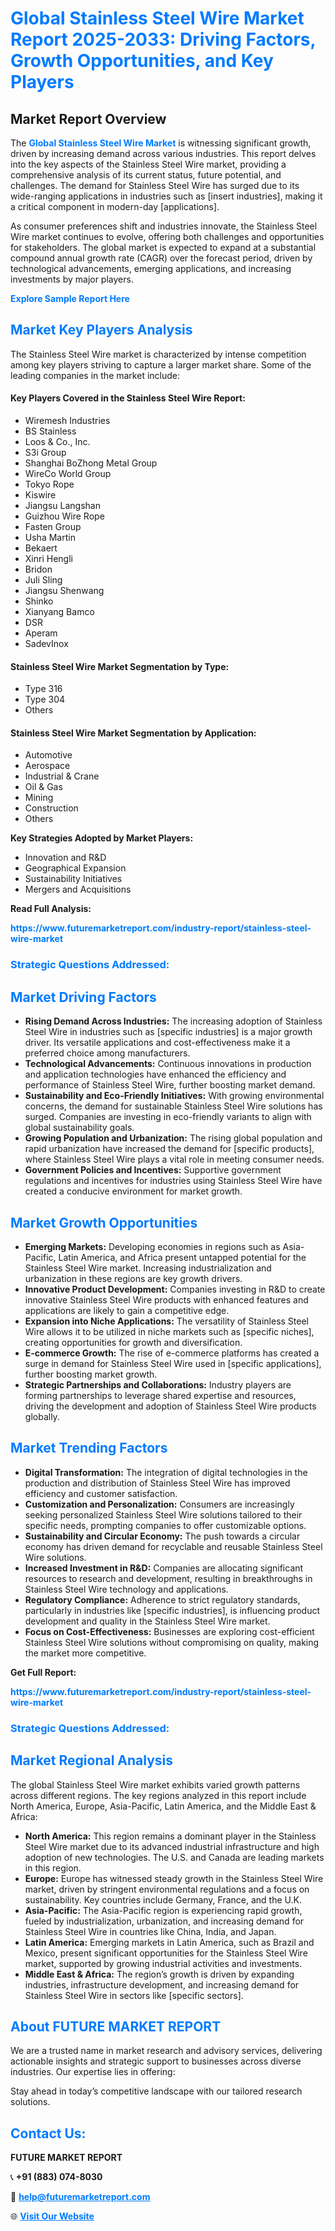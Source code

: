 <h1 style="color: #007BFF;">Global Stainless Steel Wire Market Report 2025-2033: Driving Factors, Growth Opportunities, and Key Players</h1>

<section id="overview">
<h2>Market Report Overview</h2>
<p>The <a href="https://www.futuremarketreport.com/industry-report/stainless-steel-wire-market" style="color: #007BFF; text-decoration: none;"><strong>Global Stainless Steel Wire Market</strong></a> is witnessing significant growth, driven by increasing demand across various industries. This report delves into the key aspects of the Stainless Steel Wire market, providing a comprehensive analysis of its current status, future potential, and challenges. The demand for Stainless Steel Wire has surged due to its wide-ranging applications in industries such as [insert industries], making it a critical component in modern-day [applications].</p>
<p>As consumer preferences shift and industries innovate, the Stainless Steel Wire market continues to evolve, offering both challenges and opportunities for stakeholders. The global market is expected to expand at a substantial compound annual growth rate (CAGR) over the forecast period, driven by technological advancements, emerging applications, and increasing investments by major players.</p>
</section>

<section id="overview">
<p><a href="https://www.futuremarketreport.com/request-sample/reportId=103178" style="color: #007BFF; text-decoration: none;"><strong>Explore Sample Report Here</strong></a></p>
</section>

<section id="key-players">
<h2 style="color: #007BFF;">Market Key Players Analysis</h2>
<p>The Stainless Steel Wire market is characterized by intense competition among key players striving to capture a larger market share. Some of the leading companies in the market include:</p>
<h4>Key Players Covered in the Stainless Steel Wire Report:</h4>
<ul><li>Wiremesh Industries</li><li>BS Stainless</li><li>Loos &amp; Co., Inc.</li><li>S3i Group</li><li>Shanghai BoZhong Metal Group</li><li>WireCo World Group</li><li>Tokyo Rope</li><li>Kiswire</li><li>Jiangsu Langshan</li><li>Guizhou Wire Rope</li><li>Fasten Group</li><li>Usha Martin</li><li>Bekaert</li><li>Xinri Hengli</li><li>Bridon</li><li>Juli Sling</li><li>Jiangsu Shenwang</li><li>Shinko</li><li>Xianyang Bamco</li><li>DSR</li><li>Aperam</li><li>SadevInox</li></ul>
<h4>Stainless Steel Wire Market Segmentation by Type:</h4>
<ul><li>Type 316</li><li>Type 304</li><li>Others</li></ul>

<h4>Stainless Steel Wire Market Segmentation by Application:</h4>
<ul><li>Automotive</li><li>Aerospace</li><li>Industrial &amp; Crane</li><li>Oil &amp; Gas</li><li>Mining</li><li>Construction</li><li>Others</li></ul>
<p><strong>Key Strategies Adopted by Market Players:</strong></p>
<ul>
<li>Innovation and R&D</li>
<li>Geographical Expansion</li>
<li>Sustainability Initiatives</li>
<li>Mergers and Acquisitions</li>
</ul>
</section>

<section>
<p><strong>Read Full Analysis: </strong></p><a href="https://www.futuremarketreport.com/industry-report/stainless-steel-wire-market" style="color: #007BFF; text-decoration: none;"><strong>https://www.futuremarketreport.com/industry-report/stainless-steel-wire-market</strong></a>
<h3 style="color: #007BFF;">Strategic Questions Addressed:</h3>
</section>

<section id="driving-factors">
<h2 style="color: #007BFF;">Market Driving Factors</h2>
<ul>
<li><strong>Rising Demand Across Industries:</strong> The increasing adoption of Stainless Steel Wire in industries such as [specific industries] is a major growth driver. Its versatile applications and cost-effectiveness make it a preferred choice among manufacturers.</li>
<li><strong>Technological Advancements:</strong> Continuous innovations in production and application technologies have enhanced the efficiency and performance of Stainless Steel Wire, further boosting market demand.</li>
<li><strong>Sustainability and Eco-Friendly Initiatives:</strong> With growing environmental concerns, the demand for sustainable Stainless Steel Wire solutions has surged. Companies are investing in eco-friendly variants to align with global sustainability goals.</li>
<li><strong>Growing Population and Urbanization:</strong> The rising global population and rapid urbanization have increased the demand for [specific products], where Stainless Steel Wire plays a vital role in meeting consumer needs.</li>
<li><strong>Government Policies and Incentives:</strong> Supportive government regulations and incentives for industries using Stainless Steel Wire have created a conducive environment for market growth.</li>
</ul>
</section>

<section id="growth-opportunities">
<h2 style="color: #007BFF;">Market Growth Opportunities</h2>
<ul>
<li><strong>Emerging Markets:</strong> Developing economies in regions such as Asia-Pacific, Latin America, and Africa present untapped potential for the Stainless Steel Wire market. Increasing industrialization and urbanization in these regions are key growth drivers.</li>
<li><strong>Innovative Product Development:</strong> Companies investing in R&D to create innovative Stainless Steel Wire products with enhanced features and applications are likely to gain a competitive edge.</li>
<li><strong>Expansion into Niche Applications:</strong> The versatility of Stainless Steel Wire allows it to be utilized in niche markets such as [specific niches], creating opportunities for growth and diversification.</li>
<li><strong>E-commerce Growth:</strong> The rise of e-commerce platforms has created a surge in demand for Stainless Steel Wire used in [specific applications], further boosting market growth.</li>
<li><strong>Strategic Partnerships and Collaborations:</strong> Industry players are forming partnerships to leverage shared expertise and resources, driving the development and adoption of Stainless Steel Wire products globally.</li>
</ul>
</section>

<section id="trending-factors">
<h2 style="color: #007BFF;">Market Trending Factors</h2>
<ul>
<li><strong>Digital Transformation:</strong> The integration of digital technologies in the production and distribution of Stainless Steel Wire has improved efficiency and customer satisfaction.</li>
<li><strong>Customization and Personalization:</strong> Consumers are increasingly seeking personalized Stainless Steel Wire solutions tailored to their specific needs, prompting companies to offer customizable options.</li>
<li><strong>Sustainability and Circular Economy:</strong> The push towards a circular economy has driven demand for recyclable and reusable Stainless Steel Wire solutions.</li>
<li><strong>Increased Investment in R&D:</strong> Companies are allocating significant resources to research and development, resulting in breakthroughs in Stainless Steel Wire technology and applications.</li>
<li><strong>Regulatory Compliance:</strong> Adherence to strict regulatory standards, particularly in industries like [specific industries], is influencing product development and quality in the Stainless Steel Wire market.</li>
<li><strong>Focus on Cost-Effectiveness:</strong> Businesses are exploring cost-efficient Stainless Steel Wire solutions without compromising on quality, making the market more competitive.</li>
</ul>
</section>

<section>
<p><strong>Get Full Report: </strong></p><a href="https://www.futuremarketreport.com/industry-report/stainless-steel-wire-market" style="color: #007BFF; text-decoration: none;"><strong>https://www.futuremarketreport.com/industry-report/stainless-steel-wire-market</strong></a>
<h3 style="color: #007BFF;">Strategic Questions Addressed:</h3>
</section>


<section id="regional-analysis">
<h2 style="color: #007BFF;">Market Regional Analysis</h2>
<p>The global Stainless Steel Wire market exhibits varied growth patterns across different regions. The key regions analyzed in this report include North America, Europe, Asia-Pacific, Latin America, and the Middle East & Africa:</p>
<ul>
<li><strong>North America:</strong> This region remains a dominant player in the Stainless Steel Wire market due to its advanced industrial infrastructure and high adoption of new technologies. The U.S. and Canada are leading markets in this region.</li>
<li><strong>Europe:</strong> Europe has witnessed steady growth in the Stainless Steel Wire market, driven by stringent environmental regulations and a focus on sustainability. Key countries include Germany, France, and the U.K.</li>
<li><strong>Asia-Pacific:</strong> The Asia-Pacific region is experiencing rapid growth, fueled by industrialization, urbanization, and increasing demand for Stainless Steel Wire in countries like China, India, and Japan.</li>
<li><strong>Latin America:</strong> Emerging markets in Latin America, such as Brazil and Mexico, present significant opportunities for the Stainless Steel Wire market, supported by growing industrial activities and investments.</li>
<li><strong>Middle East & Africa:</strong> The region’s growth is driven by expanding industries, infrastructure development, and increasing demand for Stainless Steel Wire in sectors like [specific sectors].</li>
</ul>
</section>

<footer>
<h2 style="color: #007BFF;">About FUTURE MARKET REPORT</h2>
<p>We are a trusted name in market research and advisory services, delivering actionable insights and strategic support to businesses across diverse industries. Our expertise lies in offering:</p>

<p>Stay ahead in today’s competitive landscape with our tailored research solutions.</p>

<h2 style="color: #007BFF;">Contact Us:</h2>
<p><strong>FUTURE MARKET REPORT</strong></p>
<p>📞 <strong>+91 (883) 074-8030</strong></p>
<p>📧 <strong><a href="mailto:help@futuremarketreport.com" style="color: #007BFF;">help@futuremarketreport.com</a></strong></p>
<p>🌐 <strong><a href="https://www.futuremarketreport.com/" style="color: #007BFF;">Visit Our Website</a></strong></p>
</footer>